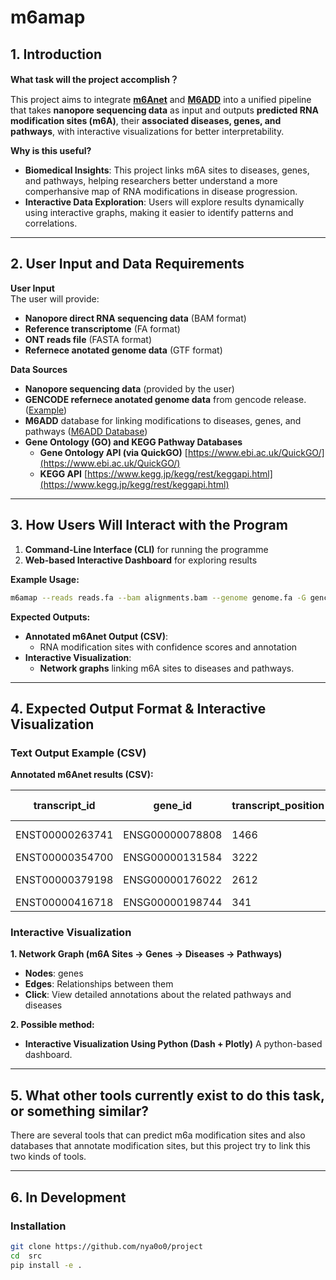 # **m6amap**  

## **1. Introduction**  

**What task will the project accomplish？**

This project aims to integrate [**m6Anet**](https://m6anet.readthedocs.io/en/latest/) and [**M6ADD**](http://m6add.edbc.org/) into a unified pipeline that takes **nanopore sequencing data** as input and outputs **predicted RNA modification sites (m6A)**, their **associated diseases, genes, and pathways**, with interactive visualizations for better interpretability.  

**Why is this useful?**  

- **Biomedical Insights**: This project links m6A sites to diseases, genes, and pathways, helping researchers better understand a more comperhansive map of RNA modifications in disease progression.  
- **Interactive Data Exploration**: Users will explore results dynamically using interactive graphs, making it easier to identify patterns and correlations.  

---

## **2. User Input and Data Requirements**  

**User Input**  
The user will provide:  
- **Nanopore direct RNA sequencing data** (BAM format)  
- **Reference transcriptome** (FA format)  
- **ONT reads file** (FASTA format)
- **Refernece anotated genome data** (GTF format)

**Data Sources**  
- **Nanopore sequencing data** (provided by the user)  
- **GENCODE refernece anotated genome data** from gencode release.([Example](https://ftp.ebi.ac.uk/pub/databases/gencode/Gencode_human/release_47/gencode.v47.annotation.gtf.gz))
- **M6ADD** database for linking modifications to diseases, genes, and pathways ([M6ADD Database](https://m6add.org))  
- **Gene Ontology (GO) and KEGG Pathway Databases** 
  - **Gene Ontology API (via QuickGO)**  [https://www.ebi.ac.uk/QuickGO/](https://www.ebi.ac.uk/QuickGO/)  
  - **KEGG API**  [https://www.kegg.jp/kegg/rest/keggapi.html](https://www.kegg.jp/kegg/rest/keggapi.html)  

---

## **3. How Users Will Interact with the Program**   

1. **Command-Line Interface (CLI)** for running the programme
2. **Web-based Interactive Dashboard** for exploring results  

**Example Usage:**  

```bash
m6amap --reads reads.fa --bam alignments.bam --genome genome.fa -G gencode.v47.annotation.gtf -O output_perfix
```

**Expected Outputs:**  
- **Annotated m6Anet Output (CSV)**:  
  - RNA modification sites with confidence scores  and annotation
- **Interactive Visualization**:  
  - **Network graphs** linking m6A sites to diseases and pathways. 

---

## **4. Expected Output Format & Interactive Visualization**  

### **Text Output Example (CSV)**  

**Annotated m6Anet results (CSV):**

| transcript_id | gene_id | transcript_position | n_reads | probability_modified | kmer | mod_ratio | sample_id | group_id | genome_pos | chromosome | dist_up_exon_junc | dist_down_exon_junc | region | gene_name | transcript_type |Associated Disease (from M6ADD) | Pathways |
|--------------|--------|---------------------|---------|----------------------|------|-----------|-----------|---------|------------|------------|-------------------|--------------------|--------|-----------|-----------------|---------| -------|
| ENST00000263741 | ENSG00000078808 | 1466 | 42 | 0.9288 | GGACT | 0.7619 | s2 | caud | 1228941 | chr1 | 6 | 472 | UTR3 | SDF4 | protein_coding | Neurodevelopmental Disorders | mTOR Signaling
| ENST00000354700 | ENSG00000131584 | 3222 | 78 | 0.9559 | AGACA | 0.7949 | s2 | caud | 1300627 | chr1 | 66 | 117 | UTR3 | ACAP3 | protein_coding | Cancer |	RNA Degradation |
| ENST00000379198 | ENSG00000176022 | 2612 | 31 | 0.9527 | GGACT | 0.6774 | s2 | caud | 1234848 | chr1 | 2612 | 192 | UTR3 | B3GALT6 | protein_coding | Connective Tissue Disorders | Glycosaminoglycan Biosynthesis
| ENST00000416718 | ENSG00000198744 | 341 | 801 | 0.9272 | GGACA | 0.6667 | s1 | caud | 634716 | chr1 | 341 | 205 | ncRNA | MTCO3P12 | unprocessed_pseudogene | N/A | N/A |

### **Interactive Visualization**  

**1. Network Graph (m6A Sites → Genes → Diseases → Pathways)**  
- **Nodes**: genes
- **Edges**: Relationships between them  
- **Click**: View detailed annotations about the related pathways and diseases

**2. Possible method:**
  - **Interactive Visualization Using Python (Dash + Plotly)**
 A python-based dashboard.
  
---
## **5. What other tools currently exist to do this task, or something similar?**

There are several tools that can predict m6a modification sites and also databases that annotate modification sites, but this project try to link this two kinds of tools.

---

## **6. In Development** 

### Installation
```bash
git clone https://github.com/nya0o0/project
cd  src
pip install -e .
```